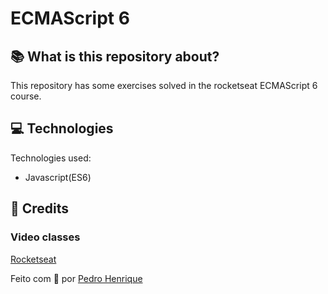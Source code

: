 # ECMAScript 6

## :books: What is this repository about?

This repository has some exercises solved in the rocketseat ECMAScript 6 course.

## :computer: Technologies

Technologies used:

- Javascript(ES6)

## :clap: Credits
  ### Video classes
  [Rocketseat](https://app.rocketseat.com.br/)

Feito com :blue_heart: por [Pedro Henrique](https://www.linkedin.com/in/pedrohenriqueoliveiramartins/)
